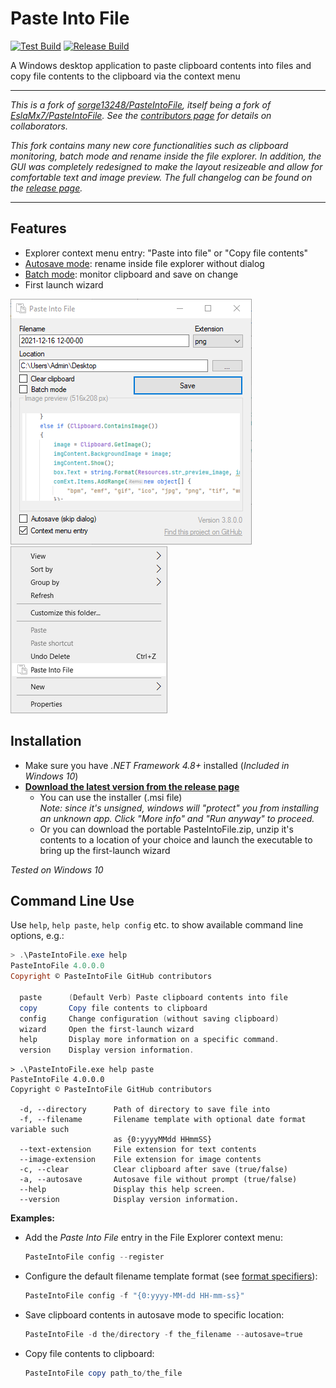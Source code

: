 # Paste Into File

[![Test Build](https://github.com/eltos/PasteIntoFile/actions/workflows/dotnet-testbuild.yml/badge.svg)](https://github.com/eltos/PasteIntoFile/actions/workflows/dotnet-testbuild.yml)
[![Release Build](https://github.com/eltos/PasteIntoFile/actions/workflows/dotnet-release.yml/badge.svg)](https://github.com/eltos/PasteIntoFile/releases)

A Windows desktop application to paste clipboard contents into files and copy file contents to the clipboard via the context menu

----------------

_This is a fork of [sorge13248/PasteIntoFile](https://github.com/sorge13248/PasteIntoFile), itself being a fork of [EslaMx7/PasteIntoFile](https://github.com/EslaMx7/PasteIntoFile)._
_See the [contributors page](https://github.com/eltos/PasteIntoFile/graphs/contributors) for details on collaborators._  

_This fork contains many new core functionalities such as clipboard monitoring, batch mode and rename inside the file explorer. In addition, the GUI was completely redesigned to make the layout resizeable and allow for comfortable text and image preview._
_The full changelog can be found on the [release page](https://github.com/eltos/PasteIntoFile/releases)._

----------------

## Features

+ Explorer context menu entry: "Paste into file" or "Copy file contents"
+ [Autosave mode](https://github.com/eltos/PasteIntoFile/discussions/2): rename inside file explorer without dialog
+ [Batch mode](https://github.com/eltos/PasteIntoFile/discussions/4): monitor clipboard and save on change
+ First launch wizard

![Paste Into File](screenshot.png)  
![Paste Into File kontext menu](screenshot-1.png)


## Installation

+ Make sure you have _.NET Framework 4.8+_ installed (_Included in Windows 10_)
+ **[Download the latest version from the release page](https://github.com/eltos/PasteIntoFile/releases)**
  + You can use the installer (.msi file)  
    _Note: since it's unsigned, windows will "protect" you from installing an unknown app. Click "More info" and "Run anyway" to proceed._
  + Or you can download the portable PasteIntoFile.zip, unzip it's contents to a location of your choice and launch the executable to bring up the first-launch wizard

_Tested on Windows 10_

## Command Line Use

Use `help`, `help paste`, `help config` etc. to show available command line options, e.g.:
```powershell
> .\PasteIntoFile.exe help
PasteIntoFile 4.0.0.0
Copyright © PasteIntoFile GitHub contributors

  paste      (Default Verb) Paste clipboard contents into file
  copy       Copy file contents to clipboard
  config     Change configuration (without saving clipboard)
  wizard     Open the first-launch wizard
  help       Display more information on a specific command.
  version    Display version information.
```
```
> .\PasteIntoFile.exe help paste
PasteIntoFile 4.0.0.0
Copyright © PasteIntoFile GitHub contributors

  -d, --directory      Path of directory to save file into
  -f, --filename       Filename template with optional date format variable such
                       as {0:yyyyMMdd HHmmSS}
  --text-extension     File extension for text contents
  --image-extension    File extension for image contents
  -c, --clear          Clear clipboard after save (true/false)
  -a, --autosave       Autosave file without prompt (true/false)
  --help               Display this help screen.
  --version            Display version information.
```

**Examples:**
- Add the *Paste Into File* entry in the File Explorer context menu:
   ```powershell
   PasteIntoFile config --register
   ``` 
- Configure the default filename template format (see [format specifiers](https://docs.microsoft.com/en-us/dotnet/standard/base-types/custom-date-and-time-format-strings)):
   ```powershell
   PasteIntoFile config -f "{0:yyyy-MM-dd HH-mm-ss}"
   ```
- Save clipboard contents in autosave mode to specific location:
  ```powershell
  PasteIntoFile -d the/directory -f the_filename --autosave=true
  ``` 
- Copy file contents to clipboard:
  ```powershell
  PasteIntoFile copy path_to/the_file
  ``` 


